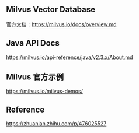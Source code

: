 ## Milvus Vector Database 
官方文档：https://milvus.io/docs/overview.md



## Java API Docs
https://milvus.io/api-reference/java/v2.3.x/About.md

## Milvus 官方示例
https://milvus.io/milvus-demos/


## Reference

https://zhuanlan.zhihu.com/p/476025527


